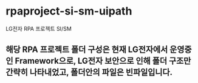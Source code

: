# rpaproject-si-sm-uipath
LG전자 RPA 프로젝트 SI/SM

## 해당 RPA 프로젝트 폴더 구성은 현재 LG전자에서 운영중인 Framework으로, LG전자 보안으로 인해 폴더 구조만 간략히 나타내었고, 폴더안의 파일은 빈파일입니다.


